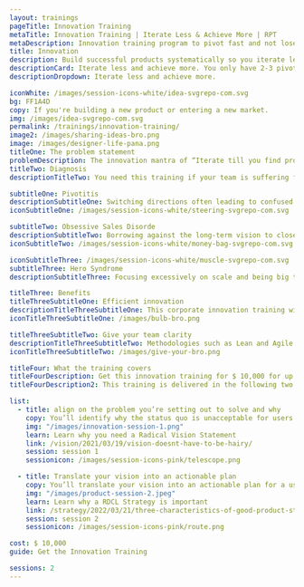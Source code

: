 ```yaml
---
layout: trainings
pageTitle: Innovation Training
metaTitle: Innovation Training | Iterate Less & Achieve More | RPT
metaDescription: Innovation training program to pivot fast and not lose momentum or money. Build successful products with an efficient innovation framework. Book the training!
title: Innovation
description: Build successful products systematically so you iterate less and achieve more. You only have 2-3 pivots before you run out of money or momentum - this innovation training helps you use them wisely.
descriptionCard: Iterate less and achieve more. You only have 2-3 pivots before you run out of money or momentum - this training helps you use them wisely.
descriptionDropdown: Iterate less and achieve more.

iconWhite: /images/session-icons-white/idea-svgrepo-com.svg
bg: FF1A4D
copy: If you're building a new product or entering a new market.
img: /images/idea-svgrepo-com.svg
permalink: /trainings/innovation-training/
image2: /images/sharing-ideas-bro.png
image: /images/designer-life-pana.png
titleOne: The problem statement
problemDescription: The innovation mantra of “Iterate till you find product-market fit” leads to an approach that is capital intensive and often demoralizing when you don’t find market success despite several iterations. This innovation training program allows you to iterate less and achieve more, giving you and your team a clear, step-by-step process for building successful products.
titleTwo: Diagnosis
descriptionTitleTwo: You need this training if your team is suffering from or at high risk of catching these product diseases

subtitleOne: Pivotitis
descriptionSubtitleOne: Switching directions often leading to confused customers and demoralized teams.
iconSubtitleOne: /images/session-icons-white/steering-svgrepo-com.svg

subtitleTwo: Obsessive Sales Disorde
descriptionSubtitleTwo: Borrowing against the long-term vision to close short-term deals.
iconSubtitleTwo: /images/session-icons-white/money-bag-svgrepo-com.svg

iconSubtitleThree: /images/session-icons-white/muscle-svgrepo-com.svg
subtitleThree: Hero Syndrome
descriptionSubtitleThree: Focusing excessively on scale and being big to the point of losing sight of the problem you want to solve.

titleThree: Benefits
titleThreeSubtitleOne: Efficient innovation
descriptionTitleThreeSubtitleOne: This corporate innovation training will help you define the vision and strategy to drive your iterations. You’ll learn to pivot when you need to without catching Pivotitis and how you can listen to customers without catching Obsessive Sales Disorder.
iconTitleThreeSubtitleOne: /images/bulb-bro.png

titleThreeSubtitleTwo: Give your team clarity
descriptionTitleThreeSubtitleTwo: Methodologies such as Lean and Agile are the equivalent of a fast car - they give you speed. Innovation workshops will help you define your destination and navigate to it so you can harness the power of your fast car.
iconTitleThreeSubtitleTwo: /images/give-your-bro.png

titleFour: What the training covers
titleFourDescription: Get this innovation training for $ 10,000 for up to 15 people for training
titleFourDescription2: This training is delivered in the following two sessions

list:
  - title: align on the problem you’re setting out to solve and why
    copy: You’ll identify why the status quo is unacceptable for users and needs changing - this innovation workshop will help you avoid innovating a solution that’s a nice-to-have. You’ll gain powerful tools to create alignment across your organization and translate your vision for change into reality.
    img: "/images/innovation-session-1.png"
    learn: Learn why you need a Radical Vision Statement
    link: /vision/2021/03/19/vision-doesnt-have-to-be-hairy/
    session: session 1
    sessionicon: /images/session-icons-pink/telescope.png

  - title: Translate your vision into an actionable plan
    copy: You’ll translate your vision into an actionable plan for a user-centric product by developing a RDCL Strategy that is centered on your user and their pain. You’ll also learn how you can translate your strategy into a set of metrics to measure progress, and how you can integrate Lean and Agile techniques for execution with Radical Product Thinking.
    img: "/images/product-session-2.jpeg"
    learn: Learn why a RDCL Strategy is important
    link: /strategy/2022/03/21/three-characteristics-of-good-product-strategy/
    session: session 2
    sessionicon: /images/session-icons-pink/route.png

cost: $ 10,000
guide: Get the Innovation Training

sessions: 2
---
```


